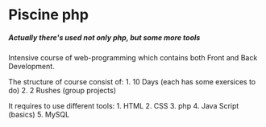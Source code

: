 # Piscine php
##### Actually there's used not only php, but some more tools

Intensive course of web-programming which contains both Front and Back Development.

The structure of course consist of:
    1. 10 Days (each has some exersices to do)
    2. 2 Rushes (group projects)

It requires to use different tools:
    1. HTML
    2. CSS
    3. php
    4. Java Script (basics)
    5. MySQL
 
